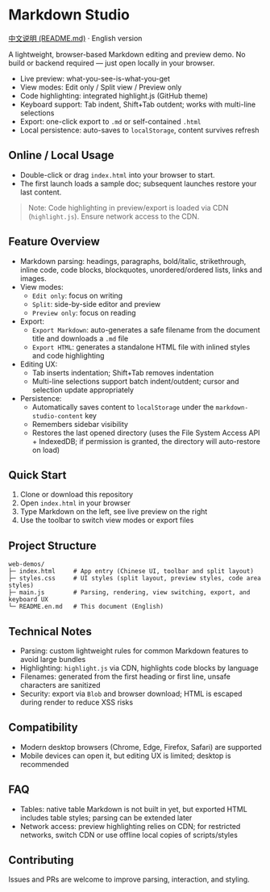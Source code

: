 # Markdown Studio

[中文说明 (README.md)](README.md) · English version

A lightweight, browser-based Markdown editing and preview demo. No build or backend required — just open locally in your browser.

- Live preview: what-you-see-is-what-you-get
- View modes: Edit only / Split view / Preview only
- Code highlighting: integrated highlight.js (GitHub theme)
- Keyboard support: Tab indent, Shift+Tab outdent; works with multi-line selections
- Export: one-click export to `.md` or self-contained `.html`
- Local persistence: auto-saves to `localStorage`, content survives refresh

## Online / Local Usage

- Double-click or drag `index.html` into your browser to start.
- The first launch loads a sample doc; subsequent launches restore your last content.

> Note: Code highlighting in preview/export is loaded via CDN (`highlight.js`). Ensure network access to the CDN.

## Feature Overview

- Markdown parsing: headings, paragraphs, bold/italic, strikethrough, inline code, code blocks, blockquotes, unordered/ordered lists, links and images.
- View modes:
  - `Edit only`: focus on writing
  - `Split`: side-by-side editor and preview
  - `Preview only`: focus on reading
- Export:
  - `Export Markdown`: auto-generates a safe filename from the document title and downloads a `.md` file
  - `Export HTML`: generates a standalone HTML file with inlined styles and code highlighting
- Editing UX:
  - Tab inserts indentation; Shift+Tab removes indentation
  - Multi-line selections support batch indent/outdent; cursor and selection update appropriately
- Persistence:
  - Automatically saves content to `localStorage` under the `markdown-studio-content` key
  - Remembers sidebar visibility
  - Restores the last opened directory (uses the File System Access API + IndexedDB; if permission is granted, the directory will auto-restore on load)

## Quick Start

1. Clone or download this repository
2. Open `index.html` in your browser
3. Type Markdown on the left, see live preview on the right
4. Use the toolbar to switch view modes or export files

## Project Structure

```
web-demos/
├─ index.html     # App entry (Chinese UI, toolbar and split layout)
├─ styles.css     # UI styles (split layout, preview styles, code area styles)
├─ main.js        # Parsing, rendering, view switching, export, and keyboard UX
└─ README.en.md   # This document (English)
```

## Technical Notes

- Parsing: custom lightweight rules for common Markdown features to avoid large bundles
- Highlighting: `highlight.js` via CDN, highlights code blocks by language
- Filenames: generated from the first heading or first line, unsafe characters are sanitized
- Security: export via `Blob` and browser download; HTML is escaped during render to reduce XSS risks

## Compatibility

- Modern desktop browsers (Chrome, Edge, Firefox, Safari) are supported
- Mobile devices can open it, but editing UX is limited; desktop is recommended

## FAQ

- Tables: native table Markdown is not built in yet, but exported HTML includes table styles; parsing can be extended later
- Network access: preview highlighting relies on CDN; for restricted networks, switch CDN or use offline local copies of scripts/styles

## Contributing

Issues and PRs are welcome to improve parsing, interaction, and styling.
